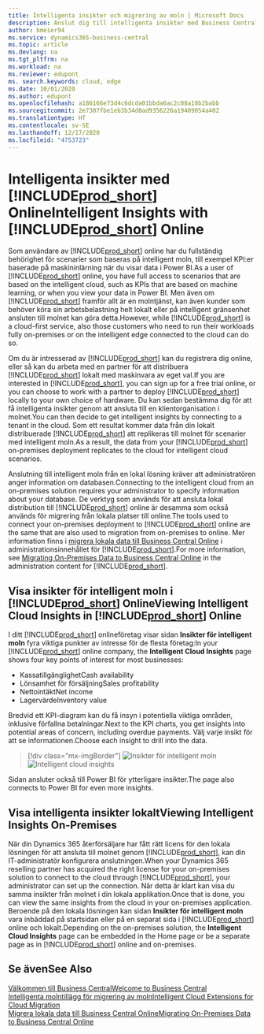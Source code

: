```yaml
---
title: Intelligenta insikter och migrering av moln | Microsoft Docs
description: Anslut dig till intelligenta insikter med Business Central, till och med från din lokala lösning. Lär dig hur du migrerar till molnet.
author: bmeier94
ms.service: dynamics365-business-central
ms.topic: article
ms.devlang: na
ms.tgt_pltfrm: na
ms.workload: na
ms.reviewer: edupont
ms. search.keywords: cloud, edge
ms.date: 10/01/2020
ms.author: edupont
ms.openlocfilehash: a186166e73d4c6dcda01bbda6ac2c88a18b2babb
ms.sourcegitcommit: 2e7307fbe1eb3b34d0ad9356226a19409054a402
ms.translationtype: HT
ms.contentlocale: sv-SE
ms.lasthandoff: 12/17/2020
ms.locfileid: "4753723"
---
```

# <a name="intelligent-insights-with-prod_short-online"></a><span data-ttu-id="2fa72-104">Intelligenta insikter med [!INCLUDE[prod_short](includes/prod_short.md)] Online</span><span class="sxs-lookup"><span data-stu-id="2fa72-104">Intelligent Insights with [!INCLUDE[prod_short](includes/prod_short.md)] Online</span></span>

<span data-ttu-id="2fa72-105">Som användare av [!INCLUDE[prod_short](includes/prod_short.md)] online har du fullständig behörighet för scenarier som baseras på intelligent moln, till exempel KPI:er baserade på maskininlärning när du visar data i Power BI.</span><span class="sxs-lookup"><span data-stu-id="2fa72-105">As a user of [!INCLUDE[prod_short](includes/prod_short.md)] online, you have full access to scenarios that are based on the intelligent cloud, such as KPIs that are based on machine learning, or when you view your data in Power BI.</span></span> <span data-ttu-id="2fa72-106">Men även om [!INCLUDE[prod_short](includes/prod_short.md)] framför allt är en molntjänst, kan även kunder som behöver köra sin arbetsbelastning helt lokalt eller på intelligent gränsenhet ansluten till molnet kan göra detta.</span><span class="sxs-lookup"><span data-stu-id="2fa72-106">However, while [!INCLUDE[prod_short](includes/prod_short.md)] is a cloud-first service, also those customers who need to run their workloads fully on-premises or on the intelligent edge connected to the cloud can do so.</span></span>  

<span data-ttu-id="2fa72-107">Om du är intresserad av [!INCLUDE[prod_short](includes/prod_short.md)] kan du registrera dig online, eller så kan du arbeta med en partner för att distribuera [!INCLUDE[prod_short](includes/prod_short.md)] lokalt med maskinvara av eget val.</span><span class="sxs-lookup"><span data-stu-id="2fa72-107">If you are interested in [!INCLUDE[prod_short](includes/prod_short.md)], you can sign up for a free trial online, or you can choose to work with a partner to deploy [!INCLUDE[prod_short](includes/prod_short.md)] locally to your own choice of hardware.</span></span> <span data-ttu-id="2fa72-108">Du kan sedan bestämma dig för att få intelligenta insikter genom att ansluta till en klientorganisation i molnet.</span><span class="sxs-lookup"><span data-stu-id="2fa72-108">You can then decide to get intelligent insights by connecting to a tenant in the cloud.</span></span> <span data-ttu-id="2fa72-109">Som ett resultat kommer data från din lokalt distribuerade [!INCLUDE[prod_short](includes/prod_short.md)] att replikeras till molnet för scenarier med intelligent moln.</span><span class="sxs-lookup"><span data-stu-id="2fa72-109">As a result, the data from your [!INCLUDE[prod_short](includes/prod_short.md)] on-premises deployment replicates to the cloud for intelligent cloud scenarios.</span></span>  

<span data-ttu-id="2fa72-110">Anslutning till intelligent moln från en lokal lösning kräver att administratören anger information om databasen.</span><span class="sxs-lookup"><span data-stu-id="2fa72-110">Connecting to the intelligent cloud from an on-premises solution requires your administrator to specify information about your database.</span></span> <span data-ttu-id="2fa72-111">De verktyg som används för att ansluta lokal distribution till [!INCLUDE[prod_short](includes/prod_short.md)] online är desamma som också används för migrering från lokala platser till online.</span><span class="sxs-lookup"><span data-stu-id="2fa72-111">The tools used to connect your on-premises deployment to [!INCLUDE[prod_short](includes/prod_short.md)] online are the same that are also used to migration from on-premises to online.</span></span> <span data-ttu-id="2fa72-112">Mer information finns i [migrera lokala data till Business Central Online](/dynamics365/business-central/dev-itpro/administration/migrate-data) i administrationsinnehållet för [!INCLUDE[prod_short](includes/prod_short.md)].</span><span class="sxs-lookup"><span data-stu-id="2fa72-112">For more information, see [Migrating On-Premises Data to Business Central Online](/dynamics365/business-central/dev-itpro/administration/migrate-data) in the administration content for [!INCLUDE[prod_short](includes/prod_short.md)].</span></span>  

## <a name="viewing-intelligent-cloud-insights-in-prod_short-online"></a><span data-ttu-id="2fa72-113">Visa insikter för intelligent moln i [!INCLUDE[prod_short](includes/prod_short.md)] Online</span><span class="sxs-lookup"><span data-stu-id="2fa72-113">Viewing Intelligent Cloud Insights in [!INCLUDE[prod_short](includes/prod_short.md)] Online</span></span>

<span data-ttu-id="2fa72-114">I ditt [!INCLUDE[prod_short](includes/prod_short.md)] onlineföretag visar sidan **Insikter för intelligent moln** fyra viktiga punkter av intresse för de flesta företag:</span><span class="sxs-lookup"><span data-stu-id="2fa72-114">In your [!INCLUDE[prod_short](includes/prod_short.md)] online company, the **Intelligent Cloud Insights** page shows four key points of interest for most businesses:</span></span>

- <span data-ttu-id="2fa72-115">Kassatillgänglighet</span><span class="sxs-lookup"><span data-stu-id="2fa72-115">Cash availability</span></span>
- <span data-ttu-id="2fa72-116">Lönsamhet för försäljning</span><span class="sxs-lookup"><span data-stu-id="2fa72-116">Sales profitability</span></span>
- <span data-ttu-id="2fa72-117">Nettointäkt</span><span class="sxs-lookup"><span data-stu-id="2fa72-117">Net income</span></span>
- <span data-ttu-id="2fa72-118">Lagervärde</span><span class="sxs-lookup"><span data-stu-id="2fa72-118">Inventory value</span></span>

<span data-ttu-id="2fa72-119">Bredvid ett KPI-diagram kan du få insyn i potentiella viktiga områden, inklusive förfallna betalningar.</span><span class="sxs-lookup"><span data-stu-id="2fa72-119">Next to the KPI charts, you get insights into potential areas of concern, including overdue payments.</span></span> <span data-ttu-id="2fa72-120">Välj varje insikt för att se informationen.</span><span class="sxs-lookup"><span data-stu-id="2fa72-120">Choose each insight to drill into the data.</span></span>  

> [!div class="mx-imgBorder"]
> <span data-ttu-id="2fa72-121">![Insikter för intelligent moln](media/across-intelligent-cloud/intelligentcloudApril19.png "Insikter för intelligent moln i Business Central")</span><span class="sxs-lookup"><span data-stu-id="2fa72-121">![Intelligent cloud insights](media/across-intelligent-cloud/intelligentcloudApril19.png "Shows the Intelligent Cloud Insights page in Business Central")</span></span>

<span data-ttu-id="2fa72-122">Sidan ansluter också till Power BI för ytterligare insikter.</span><span class="sxs-lookup"><span data-stu-id="2fa72-122">The page also connects to Power BI for even more insights.</span></span>

## <a name="viewing-intelligent-insights-on-premises"></a><span data-ttu-id="2fa72-123">Visa intelligenta insikter lokalt</span><span class="sxs-lookup"><span data-stu-id="2fa72-123">Viewing Intelligent Insights On-Premises</span></span>

<span data-ttu-id="2fa72-124">När din Dynamics 365 återförsäljare har fått rätt licens för den lokala lösningen för att ansluta till molnet genom [!INCLUDE[prod_short](includes/prod_short.md)], kan din IT-administratör konfigurera anslutningen.</span><span class="sxs-lookup"><span data-stu-id="2fa72-124">When your Dynamics 365 reselling partner has acquired the right license for your on-premises solution to connect to the cloud through [!INCLUDE[prod_short](includes/prod_short.md)], your administrator can set up the connection.</span></span> <span data-ttu-id="2fa72-125">När detta är klart kan visa du samma insikter från molnet i din lokala applikation.</span><span class="sxs-lookup"><span data-stu-id="2fa72-125">Once that is done, you can view the same insights from the cloud in your on-premises application.</span></span> <span data-ttu-id="2fa72-126">Beroende på den lokala lösningen kan sidan **Insikter för intelligent moln** vara inbäddad på startsidan eller på en separat sida i [!INCLUDE[prod_short](includes/prod_short.md)] online och lokalt.</span><span class="sxs-lookup"><span data-stu-id="2fa72-126">Depending on the on-premises solution, the **Intelligent Cloud Insights** page can be embedded in the Home page or be a separate page as in [!INCLUDE[prod_short](includes/prod_short.md)] online and on-premises.</span></span>  

## <a name="see-also"></a><span data-ttu-id="2fa72-127">Se även</span><span class="sxs-lookup"><span data-stu-id="2fa72-127">See Also</span></span>

[<span data-ttu-id="2fa72-128">Välkommen till Business Central</span><span class="sxs-lookup"><span data-stu-id="2fa72-128">Welcome to Business Central</span></span>](index.md)  
[<span data-ttu-id="2fa72-129">Intelligenta molntillägg för migrering av moln</span><span class="sxs-lookup"><span data-stu-id="2fa72-129">Intelligent Cloud Extensions for Cloud Migration</span></span>](ui-extensions-data-replication.md)  
[<span data-ttu-id="2fa72-130">Migrera lokala data till Business Central Online</span><span class="sxs-lookup"><span data-stu-id="2fa72-130">Migrating On-Premises Data to Business Central Online</span></span>](/dynamics365/business-central/dev-itpro/administration/migrate-data)  
